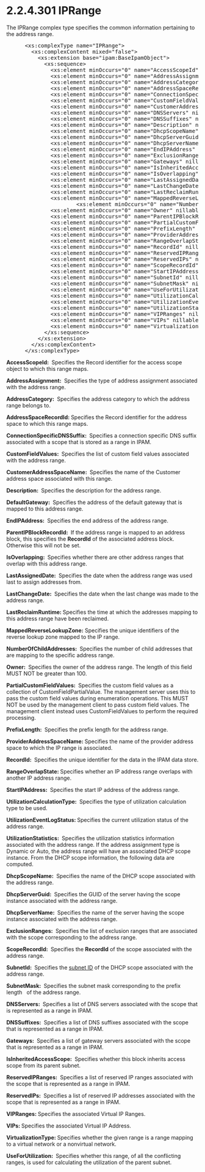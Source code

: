 <html dir="LTR" xmlns:mshelp="http://msdn.microsoft.com/mshelp" xmlns:ddue="http://ddue.schemas.microsoft.com/authoring/2003/5" xmlns:xlink="http://www.w3.org/1999/xlink" xmlns:tool="http://www.microsoft.com/tooltip">
 <body>
 <div id="header">
 <h1 class="heading">2.2.4.301 IPRange</h1>
 </div>
 <div id="mainSection">
 <div id="mainBody">
 <div id="allHistory" class="saveHistory"></div>
 <div id="sectionSection0" class="section" name="collapseableSection">
 

<p>The IPRange complex type specifies the common information
pertaining to the address range.</p>

<dl>
<dd>
<div><pre> &lt;xs:complexType name=&quot;IPRange&quot;&gt;
   &lt;xs:complexContent mixed=&quot;false&quot;&gt;
     &lt;xs:extension base=&quot;ipam:BaseIpamObject&quot;&gt;
       &lt;xs:sequence&gt;
         &lt;xs:element minOccurs=&quot;0&quot; name=&quot;AccessScopeId&quot; type=&quot;xsd:long&quot; /&gt;
         &lt;xs:element minOccurs=&quot;0&quot; name=&quot;AddressAssignment&quot; type=&quot;ipam:AddressAssignment&quot; /&gt;
         &lt;xs:element minOccurs=&quot;0&quot; name=&quot;AddressCategory&quot; type=&quot;ipam:AddressCategory&quot; /&gt;
         &lt;xs:element minOccurs=&quot;0&quot; name=&quot;AddressSpaceRecordId&quot; type=&quot;xsd:long&quot; /&gt;
         &lt;xs:element minOccurs=&quot;0&quot; name=&quot;ConnectionSpecificDNSSuffix&quot; nillable=&quot;true&quot; type=&quot;xsd:string&quot; /&gt;
         &lt;xs:element minOccurs=&quot;0&quot; name=&quot;CustomFieldValues&quot; nillable=&quot;true&quot; type=&quot;ipam:ArrayOfCustomFieldValue&quot; /&gt;
         &lt;xs:element minOccurs=&quot;0&quot; name=&quot;CustomerAddressSpaceName&quot; nillable=&quot;true&quot; type=&quot;xsd:string&quot; /&gt;
         &lt;xs:element minOccurs=&quot;0&quot; name=&quot;DNSServers&quot; nillable=&quot;true&quot; type=&quot;serarr:ArrayOfstring&quot; /&gt;
         &lt;xs:element minOccurs=&quot;0&quot; name=&quot;DNSSuffixes&quot; nillable=&quot;true&quot; type=&quot;serarr:ArrayOfstring&quot; /&gt;
         &lt;xs:element minOccurs=&quot;0&quot; name=&quot;Description&quot; nillable=&quot;true&quot; type=&quot;xsd:string&quot; /&gt;
         &lt;xs:element minOccurs=&quot;0&quot; name=&quot;DhcpScopeName&quot; nillable=&quot;true&quot; type=&quot;xsd:string&quot; /&gt;
         &lt;xs:element minOccurs=&quot;0&quot; name=&quot;DhcpServerGuid&quot; nillable=&quot;true&quot; type=&quot;xsd:string&quot; /&gt;
         &lt;xs:element minOccurs=&quot;0&quot; name=&quot;DhcpServerName&quot; nillable=&quot;true&quot; type=&quot;xsd:string&quot; /&gt;
         &lt;xs:element minOccurs=&quot;0&quot; name=&quot;EndIPAddress&quot; nillable=&quot;true&quot; type=&quot;sysnet:IPAddress&quot; /&gt;
         &lt;xs:element minOccurs=&quot;0&quot; name=&quot;ExclusionRanges&quot; nillable=&quot;true&quot; type=&quot;ipam:ArrayOfDhcpExclusionRange&quot; /&gt;
         &lt;xs:element minOccurs=&quot;0&quot; name=&quot;Gateways&quot; nillable=&quot;true&quot; type=&quot;ipam:ArrayOfGatewayAddress&quot; /&gt;
         &lt;xs:element minOccurs=&quot;0&quot; name=&quot;IsInheritedAccessScope&quot; type=&quot;xsd:boolean&quot; /&gt;
         &lt;xs:element minOccurs=&quot;0&quot; name=&quot;IsOverlapping&quot; type=&quot;xsd:boolean&quot; /&gt;
         &lt;xs:element minOccurs=&quot;0&quot; name=&quot;LastAssignedDate&quot; nillable=&quot;true&quot; type=&quot;xsd:dateTime&quot; /&gt;
         &lt;xs:element minOccurs=&quot;0&quot; name=&quot;LastChangeDate&quot; nillable=&quot;true&quot; type=&quot;xsd:dateTime&quot; /&gt;
         &lt;xs:element minOccurs=&quot;0&quot; name=&quot;LastReclaimRuntime&quot; nillable=&quot;true&quot; type=&quot;xsd:dateTime&quot; /&gt;
         &lt;xs:element minOccurs=&quot;0&quot; name=&quot;MappedReverseLookupZone&quot; nillable=&quot;true&quot; type=&quot;xsd:string&quot; /&gt;
                 &lt;xs:element minOccurs=&quot;0&quot; name=&quot;NumberOfChildAddresses&quot; type=&quot;xsd:int&quot; /&gt;
         &lt;xs:element minOccurs=&quot;0&quot; name=&quot;Owner&quot; nillable=&quot;true&quot; type=&quot;xsd:string&quot; /&gt;
         &lt;xs:element minOccurs=&quot;0&quot; name=&quot;ParentIPBlockRecordId&quot; nillable=&quot;true&quot; type=&quot;xsd:long&quot; /&gt;
         &lt;xs:element minOccurs=&quot;0&quot; name=&quot;PartialCustomFieldValues&quot; nillable=&quot;true&quot; type=&quot;ipam:ArrayOfCustomFieldPartialValue&quot; /&gt;
         &lt;xs:element minOccurs=&quot;0&quot; name=&quot;PrefixLength&quot; type=&quot;xsd:int&quot; /&gt;
         &lt;xs:element minOccurs=&quot;0&quot; name=&quot;ProviderAddressSpaceName&quot; nillable=&quot;true&quot; type=&quot;xsd:string&quot; /&gt;
         &lt;xs:element minOccurs=&quot;0&quot; name=&quot;RangeOverlapState&quot; type=&quot;ipam:IPRangeOverlap&quot; /&gt;
         &lt;xs:element minOccurs=&quot;0&quot; name=&quot;RecordId&quot; nillable=&quot;true&quot; type=&quot;xsd:long&quot; /&gt;
         &lt;xs:element minOccurs=&quot;0&quot; name=&quot;ReservedIPRanges&quot; nillable=&quot;true&quot; type=&quot;sys:ArrayOfTupleOfstringstring&quot; /&gt;
         &lt;xs:element minOccurs=&quot;0&quot; name=&quot;ReservedIPs&quot; nillable=&quot;true&quot; type=&quot;serarr:ArrayOfstring&quot; /&gt;
         &lt;xs:element minOccurs=&quot;0&quot; name=&quot;ScopeRecordId&quot; nillable=&quot;true&quot; type=&quot;xsd:long&quot; /&gt;
         &lt;xs:element minOccurs=&quot;0&quot; name=&quot;StartIPAddress&quot; nillable=&quot;true&quot; type=&quot;sysnet:IPAddress&quot; /&gt;
         &lt;xs:element minOccurs=&quot;0&quot; name=&quot;SubnetId&quot; nillable=&quot;true&quot; type=&quot;sysnet:IPAddress&quot; /&gt;
         &lt;xs:element minOccurs=&quot;0&quot; name=&quot;SubnetMask&quot; nillable=&quot;true&quot; type=&quot;sysnet:IPAddress&quot; /&gt;
         &lt;xs:element minOccurs=&quot;0&quot; name=&quot;UseForUtilization&quot; type=&quot;xsd:boolean&quot; /&gt;
         &lt;xs:element minOccurs=&quot;0&quot; name=&quot;UtilizationCalculationType&quot; type=&quot;ipam:IPUtilizationCalculationType&quot; /&gt;
         &lt;xs:element minOccurs=&quot;0&quot; name=&quot;UtilizationEventLogStatus&quot; type=&quot;ipam:UtilizationStatus&quot; /&gt;
         &lt;xs:element minOccurs=&quot;0&quot; name=&quot;UtilizationStatistics&quot; nillable=&quot;true&quot; type=&quot;ipam:IPUtilization&quot; /&gt;
         &lt;xs:element minOccurs=&quot;0&quot; name=&quot;VIPRanges&quot; nillable=&quot;true&quot; type=&quot;sys:ArrayOfTupleOfstringstring&quot; /&gt;
         &lt;xs:element minOccurs=&quot;0&quot; name=&quot;VIPs&quot; nillable=&quot;true&quot; type=&quot;serarr:ArrayOfstring&quot; /&gt;
         &lt;xs:element minOccurs=&quot;0&quot; name=&quot;VirtualizationType&quot; type=&quot;ipam:IPVirtualizationType&quot; /&gt;
       &lt;/xs:sequence&gt;
     &lt;/xs:extension&gt;
   &lt;/xs:complexContent&gt;
 &lt;/xs:complexType&gt;
</pre></div>
</dd></dl>

<p><b>AccessScopeId: </b> Specifies the Record
identifier for the access scope object to which this range maps.</p>

<p><b>AddressAssignment: </b> Specifies the type of
address assignment associated with the address range.</p>

<p><b>AddressCategory: </b> Specifies the address
category to which the address range belongs to.</p>

<p><b>AddressSpaceRecordId: </b>Specifies the Record
identifier for the address space to which this range maps.</p>

<p><b>ConnectionSpecificDNSSuffix: </b> Specifies a
connection specific DNS suffix associated with a scope that is stored as a
range in IPAM.</p>

<p><b>CustomFieldValues: </b> Specifies the list of
custom field values associated with the address range.</p>

<p><b>CustomerAddressSpaceName: </b> Specifies the name
of the Customer address space associated with this range.</p>

<p><b>Description: </b> Specifies the description for
the address range.</p>

<p><b>DefaultGateway: </b> Specifies the address of the
default gateway that is mapped to this address range.</p>

<p><b>EndIPAddress: </b> Specifies the end address of
the address range.</p>

<p><b>ParentIPBlockRecordId: </b> If the address range
is mapped to an address block, this specifies the <b>RecordId</b> of the
associated address block. Otherwise this will not be set.</p>

<p><b>IsOverlapping: </b> Specifies whether there are
other address ranges that overlap with this address range.</p>

<p><b>LastAssignedDate: </b> Specifies the date when the
address range was used last to assign addresses from.</p>

<p><b>LastChangeDate: </b> Specifies the date when the
last change was made to the address range.</p>

<p><b>LastReclaimRuntime: </b>Specifies the time at
which the addresses mapping to this address range have been reclaimed.</p>

<p><b>MappedReverseLookupZone:</b> Specifies the unique
identifiers of the reverse lookup zone mapped to the IP range.</p>

<p><b>NumberOfChildAddresses: </b> Specifies the number
of child addresses that are mapping to the specific address range.</p>

<p><b>Owner: </b> Specifies the owner of the address
range. The length of this field MUST NOT be greater than 100.</p>

<p><b>PartialCustomFieldValues: </b> Specifies the
custom field values as a collection of CustomFieldPartialValue. The management
server uses this to pass the custom field values during enumeration operations.
This MUST NOT be used by the management client to pass custom field values. The
management client instead uses CustomFieldValues to perform the required
processing.</p>

<p><b>PrefixLength: </b> Specifies the prefix length for
the address range.</p>

<p><b>ProviderAddressSpaceName: </b>Specifies the name
of the provider address space to which the IP range is associated.</p>

<p><b>RecordId: </b> Specifies the unique identifier for
the data in the IPAM data store.</p>

<p><b>RangeOverlapState: </b>Specifies whether an IP address
range overlaps with another IP address range.</p>

<p><b>StartIPAddress: </b> Specifies the start IP
address of the address range.</p>

<p><b>UtilizationCalculationType: </b> Specifies the
type of utilization calculation type to be used.</p>

<p><b>UtilizationEventLogStatus: </b>Specifies the current
utilization status of the address range.</p>

<p><b>UtilizationStatistics: </b> Specifies the
utilization statistics information associated with the address range. If the
address assignment type is Dynamic or Auto, the address range will have an
associated DHCP scope instance. From the DHCP scope information, the following
data are computed.</p>

<p><b>DhcpScopeName: </b> Specifies the name of the DHCP
scope associated with the address range.</p>

<p><b>DhcpServerGuid: </b> Specifies the GUID of the
server having the scope instance associated with the address range.</p>

<p><b>DhcpServerName: </b> Specifies the name of the
server having the scope instance associated with the address range.</p>

<p><b>ExclusionRanges: </b> Specifies the list of
exclusion ranges that are associated with the scope corresponding to the
address range.</p>

<p><b>ScopeRecordId: </b> Specifies the <b>RecordId</b>
of the scope associated with the address range.</p>

<p><b>SubnetId: </b> Specifies the <a href="21b4a631-8f28-420f-822f-c5f879d5046e.md#gt_e6a800ef-fd8a-4d87-834c-131e58f304ea">subnet ID</a> of the DHCP scope
associated with the address range.</p>

<p><b>SubnetMask: </b> Specifies the subnet mask
corresponding to the prefix length   of the address range.</p>

<p><b>DNSServers: </b> Specifies a list of DNS servers
associated with the scope that is represented as a range in IPAM.</p>

<p><b>DNSSuffixes: </b> Specifies a list of DNS suffixes
associated with the scope that is represented as a range in IPAM.</p>

<p><b>Gateways: </b> Specifies a list of gateway servers
associated with the scope that is represented as a range in IPAM.</p>

<p><b>IsInheritedAccessScope: </b> Specifies whether
this block inherits access scope from its parent subnet.</p>

<p><b>ReservedIPRanges: </b> Specifies a list of
reserved IP ranges associated with the scope that is represented as a range in
IPAM.</p>

<p><b>ReservedIPs: </b> Specifies a list of reserved IP
addresses associated with the scope that is represented as a range in IPAM.</p>

<p><b>VIPRanges: </b>Specifies the associated Virtual IP
Ranges.</p>

<p><b>VIPs: </b>Specifies the associated Virtual IP
Address.</p>

<p><b>VirtualizationType: </b>Specifies whether the
given range is a range mapping to a virtual network or a nonvirtual network.</p>

<p><b>UseForUtilization: </b> Specifies whether this
range, of all the conflicting ranges, is used for calculating the utilization
of the parent subnet.</p>


 </div>
 </div>
 </div>
 </body>
</html>